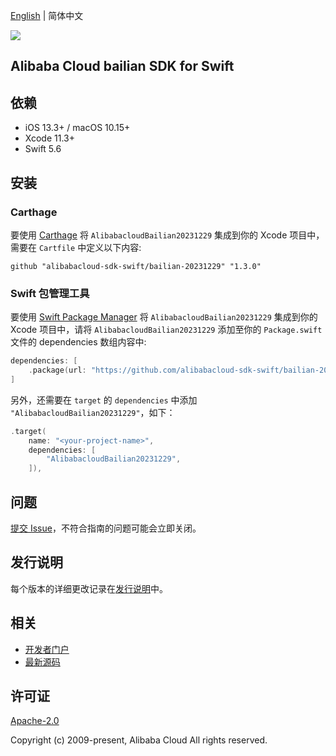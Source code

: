 [English](README.md) | 简体中文

![](https://aliyunsdk-pages.alicdn.com/icons/AlibabaCloud.svg)

## Alibaba Cloud bailian SDK for Swift

## 依赖

- iOS 13.3+ / macOS 10.15+
- Xcode 11.3+
- Swift 5.6

## 安装

### Carthage

要使用 [Carthage](https://github.com/Carthage/Carthage) 将 `AlibabacloudBailian20231229` 集成到你的 Xcode 项目中，需要在 `Cartfile` 中定义以下内容:

```ogdl
github "alibabacloud-sdk-swift/bailian-20231229" "1.3.0"
```

### Swift 包管理工具

要使用 [Swift Package Manager](https://swift.org/package-manager/) 将 `AlibabacloudBailian20231229` 集成到你的 Xcode 项目中，请将 `AlibabacloudBailian20231229` 添加至你的 `Package.swift` 文件的 dependencies 数组内容中:

```swift
dependencies: [
    .package(url: "https://github.com/alibabacloud-sdk-swift/bailian-20231229.git", from: "1.3.0")
]
```

另外，还需要在 `target` 的 `dependencies` 中添加 `"AlibabacloudBailian20231229"`，如下：

```swift
.target(
    name: "<your-project-name>",
    dependencies: [
        "AlibabacloudBailian20231229",
    ]),
```

## 问题

[提交 Issue](https://github.com/alibabacloud-sdk-swift/bailian-20231229/issues/new)，不符合指南的问题可能会立即关闭。

## 发行说明

每个版本的详细更改记录在[发行说明](./ChangeLog.txt)中。

## 相关

* [开发者门户](https://next.api.aliyun.com/home)
* [最新源码](https://github.com/alibabacloud-sdk-swift/bailian-20231229)

## 许可证

[Apache-2.0](http://www.apache.org/licenses/LICENSE-2.0)

Copyright (c) 2009-present, Alibaba Cloud All rights reserved.
